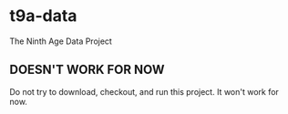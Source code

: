 # t9a-data
The Ninth Age Data Project

## DOESN'T WORK FOR NOW

Do not try to download, checkout, and run this project. It won't work for now.
